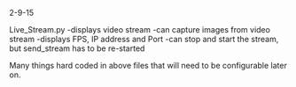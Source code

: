 2-9-15

Live_Stream.py
  -displays video stream
  -can capture images from video stream
  -displays FPS, IP address and Port
  -can stop and start the stream, but send_stream has to be re-started

Many things hard coded in above files that will need to be configurable later on.
